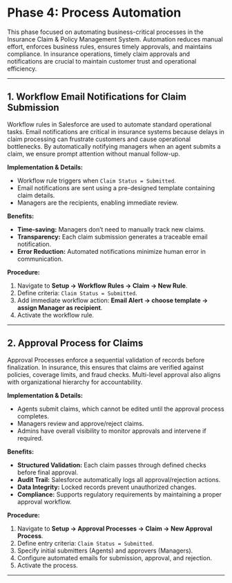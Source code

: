 # Phase 4: Process Automation 

This phase focused on automating business-critical processes in the Insurance Claim & Policy Management System. Automation reduces manual effort, enforces business rules, ensures timely approvals, and maintains compliance. In insurance operations, timely claim approvals and notifications are crucial to maintain customer trust and operational efficiency.

---

## 1. Workflow Email Notifications for Claim Submission

 
Workflow rules in Salesforce are used to automate standard operational tasks. Email notifications are critical in insurance systems because delays in claim processing can frustrate customers and cause operational bottlenecks. By automatically notifying managers when an agent submits a claim, we ensure prompt attention without manual follow-up.

**Implementation & Details:**  
- Workflow rule triggers when `Claim Status = Submitted`.  
- Email notifications are sent using a pre-designed template containing claim details.  
- Managers are the recipients, enabling immediate review.

**Benefits:**  
- **Time-saving:** Managers don’t need to manually track new claims.  
- **Transparency:** Each claim submission generates a traceable email notification.  
- **Error Reduction:** Automated notifications minimize human error in communication.

**Procedure:**  
1. Navigate to **Setup → Workflow Rules → Claim → New Rule**.  
2. Define criteria: `Claim Status = Submitted`.  
3. Add immediate workflow action: **Email Alert → choose template → assign Manager as recipient**.  
4. Activate the workflow rule.  


---

## 2. Approval Process for Claims


Approval Processes enforce a sequential validation of records before finalization. In insurance, this ensures that claims are verified against policies, coverage limits, and fraud checks. Multi-level approval also aligns with organizational hierarchy for accountability.

**Implementation & Details:**  
- Agents submit claims, which cannot be edited until the approval process completes.  
- Managers review and approve/reject claims.  
- Admins have overall visibility to monitor approvals and intervene if required.

**Benefits:**  
- **Structured Validation:** Each claim passes through defined checks before final approval.  
- **Audit Trail:** Salesforce automatically logs all approval/rejection actions.  
- **Data Integrity:** Locked records prevent unauthorized changes.  
- **Compliance:** Supports regulatory requirements by maintaining a proper approval workflow.

**Procedure:**  
1. Navigate to **Setup → Approval Processes → Claim → New Approval Process**.  
2. Define entry criteria: `Claim Status = Submitted`.  
3. Specify initial submitters (Agents) and approvers (Managers).  
4. Configure automated emails for submission, approval, and rejection.  
5. Activate the process.  


---



